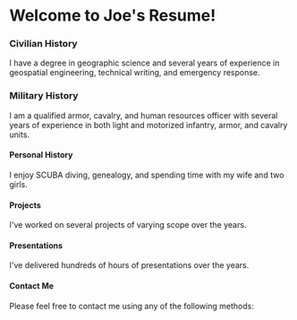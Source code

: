 # Welcome to Joe's Resume!

### Civilian History
I have a degree in geographic science and several years of experience in geospatial engineering, technical writing, and emergency response.

### Military History
I am a qualified armor, cavalry, and human resources officer with several years of experience in both light and motorized infantry, armor, and cavalry units.

#### Personal History
I enjoy SCUBA diving, genealogy, and spending time with my wife and two girls.

#### Projects
I've worked on several projects of varying scope over the years.

#### Presentations
I've delivered hundreds of hours of presentations over the years.

#### Contact Me
Please feel free to contact me using any of the following methods:

